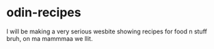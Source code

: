 # odin-recipes
I will be making a very serious wesbite showing recipes for food n stuff bruh, on ma mammmaa we llit.


